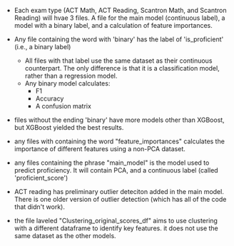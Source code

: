 - Each exam type (ACT Math, ACT Reading, Scantron Math, and Scantron Reading) will hvae 3 files. A file for the main model (continuous label), a model with a binary label, and a calculation of feature importances. 

- Any file containing the word with 'binary' has the label of 'is_proficient' (i.e., a binary label)
  - All files with that label use the same dataset as their continuous counterpart.
    The only difference is that it is a classification model, rather than a regression model.
  - Any binary model calculates:
    - F1
    - Accuracy
    - A confusion matrix
- files without the ending 'binary' have more models other than XGBoost, but XGBoost yielded the best results.

- any files with containing the word "feature_importances" calculates the importance of different features using a non-PCA dataset.

- any files containing the phrase "main_model" is the model used to predict proficiency. It will contain PCA, and a continuous label (called 'proficient_score')

- ACT reading has preliminary outlier deteciton added in the main model. There is one older version of outlier detection (which has all of the code that didn't work). 

- the file laveled "Clustering_original_scores_df" aims to use clustering with a different dataframe to identify key features. it does not use the same dataset as the other models.
  
